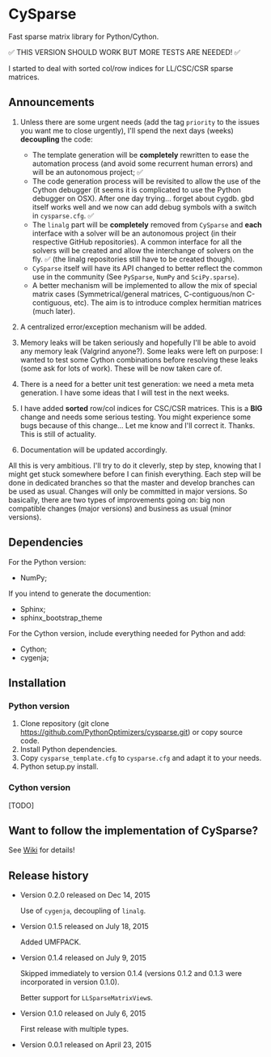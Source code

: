 # CySparse

Fast sparse matrix library for Python/Cython.

:white_check_mark: THIS VERSION SHOULD WORK BUT MORE TESTS ARE NEEDED!  :white_check_mark:

I started to deal with sorted col/row indices for LL/CSC/CSR sparse matrices.

## Announcements

1. Unless there are some urgent needs (add the tag `priority` to the issues you want me to close urgently), I'll spend the next days (weeks) **decoupling** the code:

    - The template generation will be **completely** rewritten to ease the automation process (and avoid some recurrent human errors)
      and will be an autonomous project; :white_check_mark:
    - The code generation process will be revisited to allow the use of the Cython debugger 
      (it seems it is complicated to use the Python debugger on OSX). After one day trying... forget about cygdb. gbd itself works well and we now can add 
       debug symbols with a switch in `cysparse.cfg`. :white_check_mark:
    - The `linalg` part will be **completely** removed from `CySparse` and **each** interface with a solver will be an autonomous project (in their respective
      GitHub repositories). A common interface for all the solvers will be created and allow the interchange of solvers on the fly. :white_check_mark: (the linalg repositories 
      still have to be created though).
    - `CySparse` itself will have its API changed to better reflect the common use in the community (See `PySparse`, `NumPy` and `SciPy.sparse`).
    - A better mechanism will be implemented to allow the mix of special matrix cases (Symmetrical/general matrices, C-contiguous/non C-contiguous, etc). The aim
      is to introduce complex hermitian matrices (much later).

2. A centralized error/exception mechanism will be added.

3. Memory leaks will be taken seriously and hopefully I'll be able to avoid any memory leak (Valgrind anyone?). Some leaks were left on purpose: I wanted to test some
   Cython combinations before resolving these leaks (some ask for lots of work). These will be now taken care of.

4. There is a need for a better unit test generation: we need a meta meta generation. I have some ideas that I will test in the next weeks.

5. I have added **sorted** row/col indices for CSC/CSR matrices. This is a **BIG** change and needs some serious testing.
   You might experience some bugs because of this change... Let me know and I'll correct it. Thanks. This is still of actuality.

6. Documentation will be updated accordingly.

All this is very ambitious. I'll try to do it cleverly, step by step, knowing that I might get stuck somewhere before I can finish everything.
Each step will be done in dedicated branches so that the master and develop branches can be used as usual. Changes will only be committed in
major versions. So basically, there are two types of improvements going on: big non compatible changes (major versions) and business
as usual (minor versions).

## Dependencies

For the Python version:

- NumPy;

If you intend to generate the documention:

- Sphinx;
- sphinx_bootstrap_theme

For the Cython version, include everything needed for Python and add:

- Cython;
- cygenja;

## Installation

### Python version

1. Clone repository (git clone https://github.com/PythonOptimizers/cysparse.git) or copy source code.
2. Install Python dependencies.
3. Copy `cysparse_template.cfg` to `cysparse.cfg` and adapt it to your needs.
4. Python setup.py install. 


### Cython version

[TODO]


## Want to follow the implementation of CySparse?

See [Wiki](https://github.com/Funartech/cysparse/wiki) for details!

## Release history

- Version 0.2.0 released on Dec 14, 2015

  Use of ``cygenja``, decoupling of ``linalg``.
  
- Version 0.1.5 released on July 18, 2015

  Added UMFPACK.

- Version 0.1.4 released on July 9, 2015

  Skipped immediately to version 0.1.4 (versions 0.1.2 and 0.1.3 were incorporated in version 0.1.0).

  Better support for `LLSparseMatrixView`s.

- Version 0.1.0 released on July 6, 2015

  First release with multiple types.

- Version 0.0.1 released on April 23, 2015

